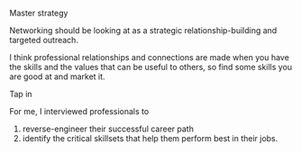 Master strategy 

Networking should be looking at as a strategic relationship-building and targeted outreach. 

I think professional relationships and connections are made when you have the skills and the values that can be useful to others, so find some skills you are good at and market it. 

Tap in 

For me, I interviewed professionals to 
1) reverse-engineer their successful career path 
2) identify the critical skillsets that help them perform best in their jobs.  